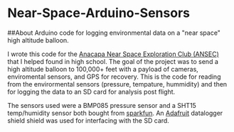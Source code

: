 Near-Space-Arduino-Sensors
==========================

##About
Arduino code for logging environmental data on a "near space" high altitude balloon.  
  
I wrote this code for the [Anacapa Near Space Exploration Club (ANSEC)](http://www.anacapaschool.org/2011/05/23/anacapas-near-space-balloon-launch-is-a-success/) that I helped found in high school. The goal of the project was to send a high altitude balloon to 100,000+ feet with a payload of cameras, enviromental sensors, and GPS for recovery. This is the code for reading from the envirormental sensors (pressure, tempature, hummidity) and then for logging the data to an SD card for analysis post flight.

The sensors used were a BMP085 pressure sensor and a SHT15 temp/humidity sensor both bought from [sparkfun](http://www.sparkfun.com). An [Adafruit](http://www.adafruit.com) datalogger shield shield was used for interfacing with the SD card.
